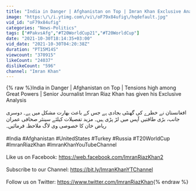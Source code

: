 ```yaml
---
title: "India in Danger | Afghanistan on Top | Imran Khan Exclusive Analysis"
image: "https:\/\/i.ytimg.com\/vi\/oF79x84ufig\/hqdefault.jpg"
vid_id: "oF79x84ufig"
categories: "News-Politics"
tags: ["#PakvsAfg","#T20WorldCup21","#T20WorldCup"]
date: "2021-10-30T18:14:35+03:00"
vid_date: "2021-10-30T04:20:38Z"
duration: "PT15M14S"
viewcount: "370915"
likeCount: "24037"
dislikeCount: "596"
channel: "Imran Khan"
---
```

{% raw %}India in Danger | Afghanistan on Top | Tensions high among Great Powers | Senior Journalist Imran Riaz Khan has given his Exclusive Analysis<br /><br />افغانستان نے خطرے کی گھنٹی بجادی ہے جس کے باعث بھارت مشکل میں ہے۔ دوسری جانب، بڑی طاقتیں آپس میں لڑ پڑی ہیں۔ مزید تفصیلات کیلئے سینئر صحافی عمران ریاض خان کا خصوصی وی لاگ ملاحظہ فرمائیں۔<br /><br />#India #Afghanistan #UnitedStates #Turkey #Russia #T20WorldCup #ImranRiazKhan #ImranKhanYouTubeChannel<br /><br />Like us on Facebook: <a rel="nofollow" target="blank" href="https://web.facebook.com/ImranRiazKhan2">https://web.facebook.com/ImranRiazKhan2</a> <br /><br />Subscribe to our Channel: <a rel="nofollow" target="blank" href="https://bit.ly/ImranKhanYTChannel">https://bit.ly/ImranKhanYTChannel</a><br /><br />Follow us on Twitter: <a rel="nofollow" target="blank" href="https://www.twitter.com/ImranRiazKhan">https://www.twitter.com/ImranRiazKhan</a>{% endraw %}
